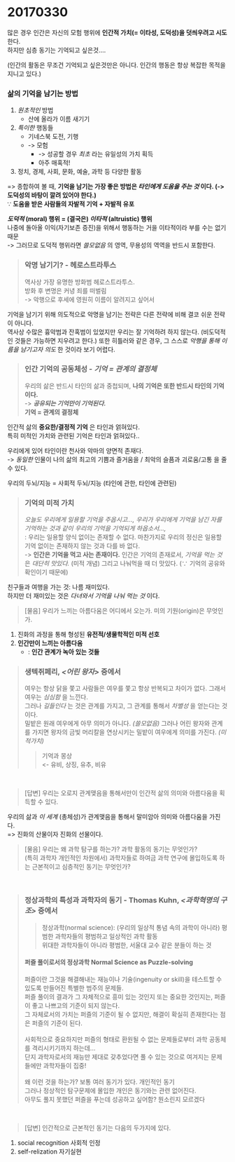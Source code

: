 20170330
===

많은 경우 인간은 자신의 모험 행위에 **인간적 가치(= 이타성, 도덕성)을 덧씌우려고 시도** 한다.  
하지만 심층 동기는 기억되고 싶은것....

(인간의 활동은 무조건 기억되고 싶은것만은 아니다. 인간의 행동은 항상 복잡한 목적을 지니고 있다.)

### 삶의 기억을 남기는 방법

1. *원초적인* 방법
	- 산에 올라가 이름 새기기
2. *특이한* 행동들
	- 기네스북 도전, 기행
	- -> 모험
		- -> 성공할 경우 *최초* 라는 유일성의 가치 획득
		- 아주 매혹적!
3. 정치, 경제, 사회, 문화, 예술, 과학 등 다양한 활동

=> 종합하여 볼 때, **기억을 남기는 가장 좋은 방법은 _타인에게 도움을 주는 것_ 이다. (-> 도덕성의 바탕이 깔려 있어야 한다.)**  
∵ **도움을 받은 사람들의 자발적 기억 + 자발적 유포**

**_도덕적_ (moral) 행위 = (결국은) _이타적_ (altruistic) 행위**  
나중에 돌아올 이익(자기보존 증진)을 위해서 행동하는 거을 이타적이라 부를 수는 없기 때문  
-> 그러므로 도덕적 행위라면 *쓸모없음* 의 영역, 무용성의 역역을 반드시 포함한다.

> ### 악명 남기기? - 헤로스트라투스  
> 역사상 가장 유명한 방화범 헤로스트라투스.  
> 방화 후 변명은 커녕 죄를 떠벌림  
> -> 악행으로 후세에 영원히 이름이 알려지고 싶어서  

기억을 남기기 위해 의도적으로 악명을 남기는 전략은 다른 전략에 비해 결코 쉬운 전략이 아니다.  
역사상 수많은 흉악범과 잔혹범이 있었지만 우리는 잘 기억하려 하지 않는다. (비도덕적인 것들은 가능하면 지우려고 한다.) 또한 히틀러와 같은 경우, 그 스스로 *악행을 통해 이름을 남기고자 의도* 한 것이라 보기 어렵다.

> ### 인간 기억의 공동체성 - *기억 = 관계의 결정체*  
> 우리의 삶은 반드시 타인의 삶과 중첩되며, **나의 기억은 또한 반드시 타인의 기억이다.**  
> -> __*공유되는 기억만이 기억된다.*__  
> **기억 = 관계의 결정체**  

인간적 삶의 **중요한/결정적 기억** 은 타인과 얽혀있다.  
특히 미적인 가치와 관련된 기억은 타인과 얽혀있다..

우리에게 있어 타인이란 천사와 악마의 양면적 존재다.  
-> *동일한* 인물이 나의 삶의 최고의 기쁨과 즐거움을 / 최악의 슬픔과 괴로움/고통 을 줄 수 있다.

우리의 두뇌/지능 = 사회적 두뇌/지능 (타인에 관한, 타인에 관련된)

> ### 기억의 미적 가치  
> *오늘도 우리에게 일용할 기억을 주옵시고..., 우리가 우리에게 기억을 남긴 자를 기억하는 것과 같이 우리의 기억을 기억되게 하옵소서...,*  
> : 우리는 일용할 양식 없이는 존재할 수 없다. 마찬가지로 우리의 정신은 일용할 기억 없이는 존재하지 않는 것과 다를 바 없다.  
> -> **인간은 기억을 먹고 사는 존재이다.** 인간은 기억의 존재로서, *기억을 먹는 것* 은 *대단히 맛있다.* (미적 개념) 그리고 나눠먹을 때 더 맛있다. (∵ 기억의 공유와 확인이기 때문에)  

친구들과 여행을 가는 것: 나름 재미있다.  
하지만 더 재미있는 것은 *다녀와서 기억을 나눠 먹는 것* 이다.

> [물음] 우리가 느끼는 아름다움은 어디에서 오는가. 미의 기원(origin)은 무엇인가.  

1. 진화의 과정을 통해 형성된 **유전적/생물학적인 미적 선호**
2. **인간만이 느끼는 아름다움**
	- : **인간 관계가 녹아 있는 것들**

> ### 생텍쥐페리, *<어린 왕자>* 중에서  
> 여우는 항상 닭을 쫓고 사람들은 여우를 쫓고 항상 반복되고 차이가 없다. 그래서 여우는 *심심함* 을 느낀다.  
> 그러나 *길들인다* 는 것은 관계를 가지고, 그 관계를 통해서 *차별성* 을 얻는다는 것이다.  
> 밀밭은 원래 여우에게 아무 의미가 아니다. *(쓸모없음)* 그러나 어린 왕자와 관계를 가지면 왕자의 금빛 머리칼을 연상시키는 밀밭이 여우에게 의미를 가진다. *(미적가치)*  
> > 기억과 몽상  
> > <- 유비, 상징, 유추, 비유  

<br>

> [답변] 우리는 오로지 관계맺음을 통해서만이 인간적 삶의 의미와 아름다움을 획득할 수 있다.

우리의 삶과 *이 세계* (총체성)가 관계맺음을 통해서 말미암아 의미와 아름다움을 가진다.  
=> 진화의 산물이자 진화의 선물이다.

> [물음] 우리는 왜 과학 탐구를 하는가? 과학 활동의 동기는 무엇인가?  
> (특히 과학자 개인적인 차원에서) 과학자들로 하여금 과학 연구에 몰입하도록 하는 근본적이고 심층적인 동기는 무엇인가?

<br>

> ### 정상과학의 특성과 과학자의 동기 - Thomas Kuhn, *<과학혁명의 구조>* 중에서  
> > 정상과학(normal science): (우리의 일상적 통념 속의 과학이 아니라) 평범한 과학자들의 평범하고 일상적인 과학 활동  
> > 위대한 과학자들이 아니라 평범한, 서울대 교수 같은 분들이 하는 것  
> #### 퍼즐 풀이로서의 정상과학 Normal Science as Puzzle-solving  
> 퍼즐이란 그것을 해결해내는 재능이나 기술(ingenuity or skill)을 테스트할 수 있도록 만들어진 특별한 범주의 문제들.  
> 퍼즐 풀이의 결과가 그 자체적으로 흥미 있는 것인지 또는 중요한 것인지는, 퍼즐이 좋고 나쁘고의 기준이 되지 않는다.  
> 그 자체로서의 가치는 퍼즐의 기준이 될 수 없지만, 해결이 확실히 존재한다는 점은 퍼즐의 기준이 된다.  
> <br>
> 사회적으로 중요하지만 퍼즐의 형태로 환원될 수 없는 문제들로부터 과학 공동체를 격리시키기까지 하는데...  
> 단지 과학자로서의 재능만 제대로 갖추었다면 풀 수 있는 것으로 여겨지는 문제들에만 과학자들이 집중!  
> <br>
> 왜 이런 것을 하는가? 보통 여러 동기가 있다. 개인적인 동기  
> 그러나 정상적인 탐구문제에 몰입한 개인은 동기와는 관련 없어진다.  
> 아무도 풀지 못했던 퍼즐을 푸는데 성공하고 싶어함?
> 뭔소린지 모르겠다

<br>

> [답변] 인간적으로 근본적인 동기는 다음의 두가지에 있다.

1. social recognition 사회적 인정
2. self-relization 자기실현

